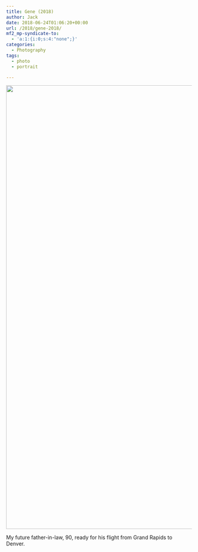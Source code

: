 ```yaml
---
title: Gene (2018)
author: Jack
date: 2018-06-24T01:06:20+00:00
url: /2018/gene-2018/
mf2_mp-syndicate-to:
  - 'a:1:{i:0;s:4:"none";}'
categories:
  - Photography
tags:
  - photo
  - portrait

---
```

<img class="alignnone size-full wp-image-1381" src="/img/2018/06/2018-06-22_GeneA-Edit.jpg" alt="" width="960" height="1200" srcset="/img/2018/06/2018-06-22_GeneA-Edit.jpg 960w, /img/2018/06/2018-06-22_GeneA-Edit-240x300.jpg 240w, /img/2018/06/2018-06-22_GeneA-Edit-768x960.jpg 768w, /img/2018/06/2018-06-22_GeneA-Edit-819x1024.jpg 819w, /img/2018/06/2018-06-22_GeneA-Edit-560x700.jpg 560w" sizes="(max-width: 960px) 100vw, 960px" />

My future father-in-law, 90, ready for his flight from Grand Rapids to Denver.
